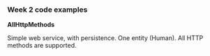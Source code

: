 ### Week 2 code examples

**AllHttpMethods**

Simple web service, with persistence.
One entity (Human).
All HTTP methods are supported.
